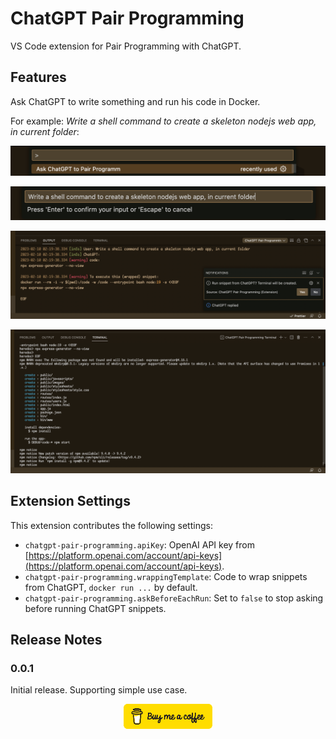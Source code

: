 # ChatGPT Pair Programming

VS Code extension for Pair Programming with ChatGPT.

## Features

Ask ChatGPT to write something and run his code in Docker.

For example: _Write a shell command to create a skeleton nodejs web app, in current folder_:

![Run command: Ask ChatGPT to Pair Programm](images/demo-1.png)

![Tell: *Write a shell command to create a skeleton nodejs web app, in current folder*](images/demo-2.png)

![Check what ChatGPT suggests](images/demo-3.png)

![Run it in Docker](images/demo-4.png)

## Extension Settings

This extension contributes the following settings:

- `chatgpt-pair-programming.apiKey`: OpenAI API key from [https://platform.openai.com/account/api-keys](https://platform.openai.com/account/api-keys).
- `chatgpt-pair-programming.wrappingTemplate`: Code to wrap snippets from ChatGPT, `docker run ...` by default.
- `chatgpt-pair-programming.askBeforeEachRun`: Set to `false` to stop asking before running ChatGPT snippets.

## Release Notes

### 0.0.1

Initial release. Supporting simple use case.

<!--
## Following extension guidelines

Ensure that you've read through the extensions guidelines and follow the best practices for creating your extension.

- [Extension Guidelines](https://code.visualstudio.com/api/references/extension-guidelines)

## Working with Markdown

You can author your README using Visual Studio Code. Here are some useful editor keyboard shortcuts:

- Split the editor (`Cmd+\` on macOS or `Ctrl+\` on Windows and Linux).
- Toggle preview (`Shift+Cmd+V` on macOS or `Shift+Ctrl+V` on Windows and Linux).
- Press `Ctrl+Space` (Windows, Linux, macOS) to see a list of Markdown snippets.

## For more information

- [Visual Studio Code's Markdown Support](http://code.visualstudio.com/docs/languages/markdown)
- [Markdown Syntax Reference](https://help.github.com/articles/markdown-basics/)

**Enjoy!**

-->

<center>
<a href="https://www.buymeacoffee.com/aleksandrvin" target="_blank"><img src="images/buy-default-yellow-small.png" alt="Buy Me A Coffee" style="height: 40px" ></a>
</center>
